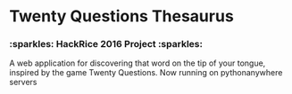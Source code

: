 <h1>Twenty Questions Thesaurus </h1>
<h3>:sparkles: HackRice 2016 Project :sparkles:</h3>

A web application for discovering that word on the tip of your tongue, inspired by the game Twenty Questions.
Now running on pythonanywhere servers